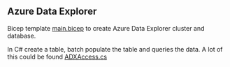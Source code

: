 ## Azure Data Explorer 

Bicep template [main.bicep](AzureDataExplorer/Bicep/main.bicep)  to create Azure Data Explorer cluster and database.

In C# create a table, batch populate the table and queries the data. A lot of this could be found [ADXAccess.cs](AzureDataExplorer/ADXAccess.cs)

